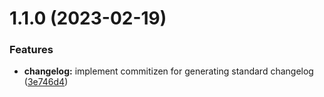 # 1.1.0 (2023-02-19)


### Features

* **changelog:** implement commitizen for generating standard changelog ([3e746d4](https://github.com/sfauch1/changelog-playground/commit/3e746d49161011025771d9e58426eef052eb280a))



